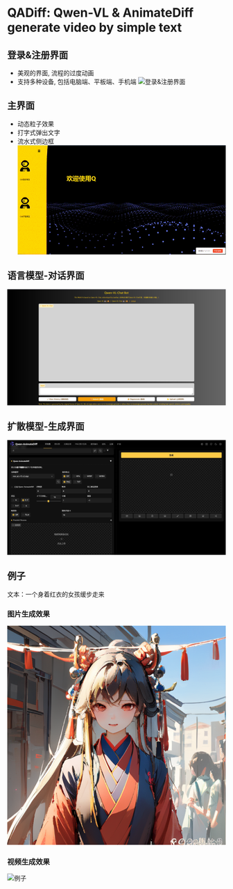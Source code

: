 # QADiff: Qwen-VL & AnimateDiff generate video by simple text
## 登录&注册界面
- 美观的界面, 流程的过度动画
- 支持多种设备, 包括电脑端、平板端、手机端
![登录&注册界面](https://github.com/Lweihan/QADiff-Qwen-VL-AnimateDiff/blob/main/%E7%99%BB%E5%BD%95%E7%95%8C%E9%9D%A2.gif)
## 主界面
- 动态粒子效果
- 打字式弹出文字
- 流水式侧边框
![主界面](https://github.com/Lweihan/QADiff-Qwen-VL-AnimateDiff/blob/main/%E4%B8%BB%E9%A1%B5%E9%9D%A2.gif)
## 语言模型-对话界面
![对话界面](https://github.com/Lweihan/QADiff-Qwen-VL-AnimateDiff/blob/main/%E8%AF%AD%E8%A8%80%E6%A8%A1%E5%9E%8B%E7%95%8C%E9%9D%A2.jpg)
## 扩散模型-生成界面
![生成界面](https://github.com/Lweihan/QADiff-Qwen-VL-AnimateDiff/blob/main/%E6%89%A9%E6%95%A3%E6%A8%A1%E5%9E%8B%E7%95%8C%E9%9D%A2.jpg)
## 例子
文本：一个身着红衣的女孩缓步走来
### 图片生成效果
![例子](https://github.com/Lweihan/QADiff-Qwen-VL-AnimateDiff/blob/main/1girl.png)
### 视频生成效果
![例子](https://github.com/Lweihan/QADiff-Qwen-VL-AnimateDiff/blob/main/girl.gif)
